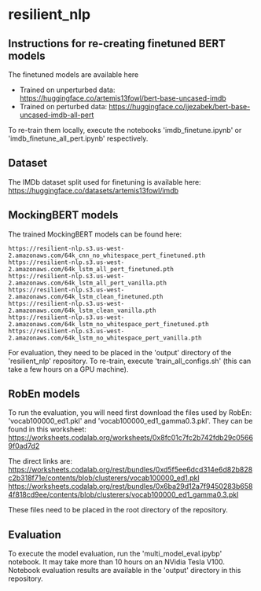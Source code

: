 # resilient_nlp

## Instructions for re-creating finetuned BERT models

The finetuned models are available here
- Trained on unperturbed data: https://huggingface.co/artemis13fowl/bert-base-uncased-imdb
- Trained on perturbed data: https://huggingface.co/jjezabek/bert-base-uncased-imdb-all-pert
 
To re-train them locally, execute the notebooks 'imdb_finetune.ipynb' or 'imdb_finetune_all_pert.ipynb' respectively.

## Dataset

The IMDb dataset split used for finetuning is available here: https://huggingface.co/datasets/artemis13fowl/imdb

## MockingBERT models

The trained MockingBERT models can be found here:
```
https://resilient-nlp.s3.us-west-2.amazonaws.com/64k_cnn_no_whitespace_pert_finetuned.pth
https://resilient-nlp.s3.us-west-2.amazonaws.com/64k_lstm_all_pert_finetuned.pth
https://resilient-nlp.s3.us-west-2.amazonaws.com/64k_lstm_all_pert_vanilla.pth
https://resilient-nlp.s3.us-west-2.amazonaws.com/64k_lstm_clean_finetuned.pth
https://resilient-nlp.s3.us-west-2.amazonaws.com/64k_lstm_clean_vanilla.pth
https://resilient-nlp.s3.us-west-2.amazonaws.com/64k_lstm_no_whitespace_pert_finetuned.pth
https://resilient-nlp.s3.us-west-2.amazonaws.com/64k_lstm_no_whitespace_pert_vanilla.pth
```

For evaluation, they need to be placed in the 'output' directory of the 'resilient_nlp' repository.
To re-train, execute 'train_all_configs.sh' (this can take a few hours on a GPU machine).

## RobEn models

To run the evaluation, you will need first download the files used by RobEn: 'vocab100000_ed1.pkl' and 'vocab100000_ed1_gamma0.3.pkl'. They can be found in this worksheet: https://worksheets.codalab.org/worksheets/0x8fc01c7fc2b742fdb29c05669f0ad7d2

The direct links are:
https://worksheets.codalab.org/rest/bundles/0xd5f5ee6dcd314e6d82b828c2b318f71e/contents/blob/clusterers/vocab100000_ed1.pkl
https://worksheets.codalab.org/rest/bundles/0x6ba29d12a7f9450283b6584f818cd9ee/contents/blob/clusterers/vocab100000_ed1_gamma0.3.pkl

These files need to be placed in the root directory of the repository.

## Evaluation

To execute the model evaluation, run the 'multi_model_eval.ipybp' notebook. It may take more than 10 hours on an NVidia Tesla V100. Notebook evaluation results are available in the 'output' directory in this repository.


